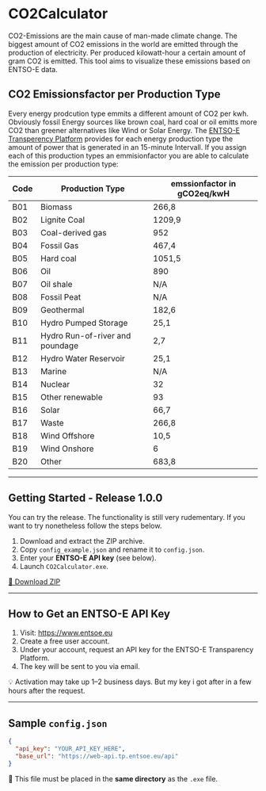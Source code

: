 
# CO2Calculator 
CO2-Emissions are the main cause of man-made climate change. The biggest amount of  CO2 emissions in the world are emitted through the production of electricity. Per produced kilowatt-hour a certain amount of gram CO2 is emitted. This tool aims to visualize these emissions based on ENTSO-E data.

## CO2 Emissionsfactor per Production Type
Every energy prodcution type emmits a different amount of CO2 per kwh. Obviously fossil Energy sources like brown coal, hard coal or oil emitts more CO2 than greener alternatives like Wind or Solar Energy. The [ENTSO-E Transperency Platform](https://transparency.entsoe.eu/) provides for each energy production type the amount of power that is generated in an 15-minute Intervall. If you assign each of this production types an emmisionfactor you are able to calculate the emission per production type:

| Code | Production Type                            | emssionfactor in gCO2eq/kwH |
|------|----------------------------------------|-------------|
| B01  | Biomass                                | 266,8       |
| B02  | Lignite Coal                           | 1209,9      |
| B03  | Coal-derived gas                       | 952         |
| B04  | Fossil Gas                             | 467,4       |
| B05  | Hard coal                              | 1051,5      |
| B06  | Oil                                    | 890         |
| B07  | Oil shale                              | N/A        |
| B08  | Fossil Peat                            | N/A         |
| B09  | Geothermal                             | 182,6       |
| B10  | Hydro Pumped Storage                   | 25,1        |
| B11  | Hydro Run-of-river and poundage       | 2,7         |
| B12  | Hydro Water Reservoir                  | 25,1        |
| B13  | Marine                                 | N/A        |
| B14  | Nuclear                                | 32          |
| B15  | Other renewable                        | 93          |
| B16  | Solar                                  | 66,7        |
| B17  | Waste                                  | 266,8       |
| B18  | Wind Offshore                          | 10,5        |
| B19  | Wind Onshore                           | 6           |
| B20  | Other                                  | 683,8       |

---

## Getting Started - Release 1.0.0
You can try the release. The functionality is still very rudementary. If you want to try nonetheless follow the steps below.

1. Download and extract the ZIP archive.
2. Copy `config_example.json` and rename it to `config.json`.
3. Enter your **ENTSO-E API key** (see below).
4. Launch `CO2Calculator.exe`.

[🔽 Download ZIP](https://github.com/lucafeldk/CO2Calculator/releases/download/v1.0.0/CO2Calculator_v1.0.0_Windows.zip)

---

## How to Get an ENTSO-E API Key

1. Visit: https://www.entsoe.eu
2. Create a free user account.
3. Under your account, request an API key for the ENTSO-E Transparency Platform.
4. The key will be sent to you via email.

💡 Activation may take up 1–2 business days. But my key i got after in a few hours after the request.

---

## Sample `config.json`

```json
{
  "api_key": "YOUR_API_KEY_HERE",
  "base_url": "https://web-api.tp.entsoe.eu/api"
}
```

📁 This file must be placed in the **same directory** as the `.exe` file.

